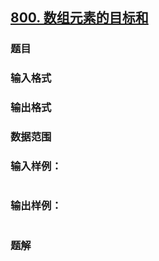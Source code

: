 ## [800. 数组元素的目标和](https://www.acwing.com/problem/content/solution/802/1/)

### 题目

### 输入格式

### 输出格式

### 数据范围

### 输入样例：

```

```

### 输出样例：

```

```

### 题解